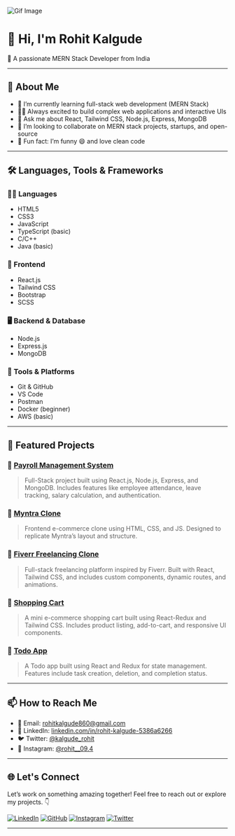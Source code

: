 ![Gif Image](https://miro.medium.com/v2/resize:fit:1358/1*3RrAoZWTBBl13gHhIMpQYg.gif)

# 👋 Hi, I'm Rohit Kalgude

🚀 A passionate MERN Stack Developer from India

---

## 🧠 About Me

- 🌱 I’m currently learning full-stack web development (MERN Stack)
- 👨‍💻 Always excited to build complex web applications and interactive UIs
- 💬 Ask me about React, Tailwind CSS, Node.js, Express, MongoDB
- 👯 I’m looking to collaborate on MERN stack projects, startups, and open-source
- 🧩 Fun fact: I’m funny 😄 and love clean code

---

## 🛠️ Languages, Tools & Frameworks

### 👨‍💻 Languages
- HTML5
- CSS3
- JavaScript
- TypeScript (basic)
- C/C++
- Java (basic)

### 🔧 Frontend
- React.js
- Tailwind CSS
- Bootstrap
- SCSS

### 🖥️ Backend & Database
- Node.js
- Express.js
- MongoDB

### 🧰 Tools & Platforms
- Git & GitHub
- VS Code
- Postman
- Docker (beginner)
- AWS (basic)

---

## 📁 Featured Projects

### 🔹 [Payroll Management System](https://github.com/Rohitkalgude/PayrollMenament)
> Full-Stack project built using React.js, Node.js, Express, and MongoDB. Includes features like employee attendance, leave tracking, salary calculation, and authentication.

### 🔹 [Myntra Clone](https://github.com/Rohitkalgude/Myntra)
> Frontend e-commerce clone using HTML, CSS, and JS. Designed to replicate Myntra’s layout and structure.

### 🔹 [Fiverr Freelancing Clone](https://github.com/Rohitkalgude/Fiverr-Freelancing-Clone)
> Full-stack freelancing platform inspired by Fiverr. Built with React, Tailwind CSS, and includes custom components, dynamic routes, and animations.

### 🔹 [Shopping Cart](https://github.com/Rohitkalgude/Shopping-Cart)
> A mini e-commerce shopping cart built using React-Redux and Tailwind CSS. Includes product listing, add-to-cart, and responsive UI components.

### 🔹 [Todo App](https://github.com/Rohitkalgude/Redux-Todo)
> A Todo app built using React and Redux for state management. Features include task creation, deletion, and completion status.

---

## 📫 How to Reach Me

- 📧 Email: [rohitkalgude860@gmail.com](mailto:rohitkalgude860@gmail.com)
- 🔗 LinkedIn: [linkedin.com/in/rohit-kalgude-5386a6266](https://www.linkedin.com/in/rohit-kalgude-5386a6266)
- 🐦 Twitter: [@kalgude_rohit](https://x.com/kalgude_rohit?s=09)
- 📸 Instagram: [@rohit__09.4](https://www.instagram.com/rohit__09.4/#)

---

## 🌐 Let's Connect

Let’s work on something amazing together! Feel free to reach out or explore my projects. 👇

[![LinkedIn](https://img.shields.io/badge/LinkedIn-blue?style=flat&logo=linkedin&labelColor=blue)](https://www.linkedin.com/in/rohit-kalgude-5386a6266)
[![GitHub](https://img.shields.io/badge/GitHub-black?style=flat&logo=github)](https://github.com/rohitkalgude007)
[![Instagram](https://img.shields.io/badge/Instagram-pink?style=flat&logo=instagram)](https://www.instagram.com/rohit__09.4/#)
[![Twitter](https://img.shields.io/badge/Twitter-blue?style=flat&logo=twitter)](https://x.com/kalgude_rohit?s=09)

---
